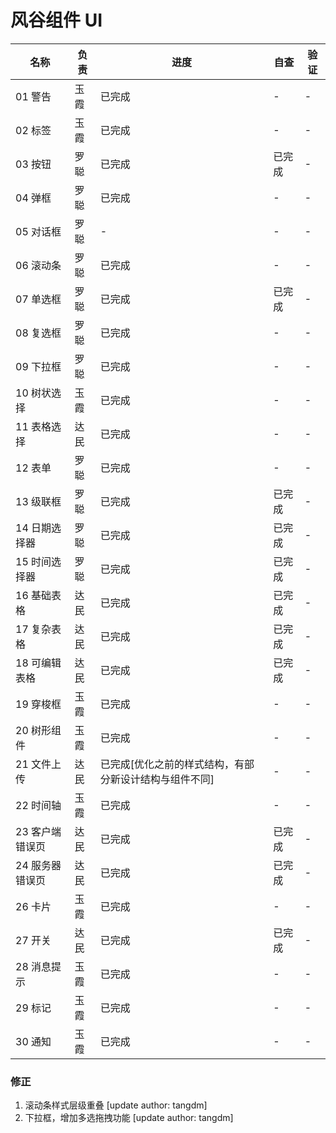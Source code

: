 # 风谷组件 UI

| 名称            | 负责 | 进度                                                   | 自查   | 验证 |
| --------------- | ---- | ------------------------------------------------------ | ------ | ---- |
| 01 警告         | 玉霞 | 已完成                                                 | -      | -    |
| 02 标签         | 玉霞 | 已完成                                                 | -      | -    |
| 03 按钮         | 罗聪 | 已完成                                                 | 已完成 | -    |
| 04 弹框         | 罗聪 | 已完成                                                 | -      | -    |
| 05 对话框       | 罗聪 | -                                                      | -      | -    |
| 06 滚动条       | 罗聪 | 已完成                                                 | -      | -    |
| 07 单选框       | 罗聪 | 已完成                                                 | 已完成 | -    |
| 08 复选框       | 罗聪 | 已完成                                                 | -      | -    |
| 09 下拉框       | 罗聪 | 已完成                                                 | -      | -    |
| 10 树状选择     | 玉霞 | 已完成                                                 | -      | -    |
| 11 表格选择     | 达民 | 已完成                                                 | -      | -    |
| 12 表单         | 罗聪 | 已完成                                                 | -      | -    |
| 13 级联框       | 罗聪 | 已完成                                                 | 已完成 | -    |
| 14 日期选择器   | 罗聪 | 已完成                                                 | 已完成 | -    |
| 15 时间选择器   | 罗聪 | 已完成                                                 | 已完成 | -    |
| 16 基础表格     | 达民 | 已完成                                                 | 已完成 | -    |
| 17 复杂表格     | 达民 | 已完成                                                 | 已完成 | -    |
| 18 可编辑表格   | 达民 | 已完成                                                 | 已完成 | -    |
| 19 穿梭框       | 玉霞 | 已完成                                                 | -      | -    |
| 20 树形组件     | 玉霞 | 已完成                                                 | -      | -    |
| 21 文件上传     | 达民 | 已完成[优化之前的样式结构，有部分新设计结构与组件不同] | -      | -    |
| 22 时间轴       | 玉霞 | 已完成                                                 | -      | -    |
| 23 客户端错误页 | 达民 | 已完成                                                 | 已完成 | -    |
| 24 服务器错误页 | 达民 | 已完成                                                 | 已完成 | -    |
| 26 卡片         | 玉霞 | 已完成                                                 | -      | -    |
| 27 开关         | 达民 | 已完成                                                 | 已完成 | -    |
| 28 消息提示     | 玉霞 | 已完成                                                 | -      | -    |
| 29 标记         | 玉霞 | 已完成                                                 | -      | -    |
| 30 通知         | 玉霞 | 已完成                                                 | -      | -    |

### 修正

1. 滚动条样式层级重叠 [update author: tangdm]
2. 下拉框，增加多选拖拽功能 [update author: tangdm]
